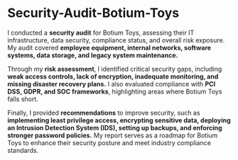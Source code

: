 # Security-Audit-Botium-Toys
I conducted a **security audit** for Botium Toys, assessing their IT infrastructure, data security, compliance status, and overall risk exposure. My audit covered **employee equipment, internal networks, software systems, data storage, and legacy system maintenance.**  

Through my **risk assessment**, I identified critical security gaps, including **weak access controls, lack of encryption, inadequate monitoring, and missing disaster recovery plans.** I also evaluated compliance with **PCI DSS, GDPR, and SOC frameworks**, highlighting areas where Botium Toys falls short.  

Finally, I provided **recommendations** to improve security, such as **implementing least privilege access, encrypting sensitive data, deploying an Intrusion Detection System (IDS), setting up backups, and enforcing stronger password policies.** My report serves as a roadmap for Botium Toys to enhance their security posture and meet industry compliance standards.
